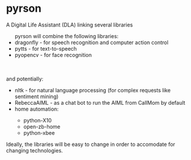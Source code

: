 pyrson
======

A Digital Life Assistant (DLA) linking several libraries
<br>
<ul>pyrson will combine the following libraries:
<li>dragonfly - for speech recognition and computer action control</li>
<li>pytts - for text-to-speech</li>
<li>pyopencv - for face recognition</li>
</ul>
<br>
<br>and potentially:
<ul>
<li>nltk - for natural language processing (for complex requests like sentiment mining)</li>
<li>RebeccaAIML - as a chat bot to run the AIML from CallMom by default</li>
<li>home automation:</li>
  <ul>
  <li>python-X10</li>
  <li>open-zb-home</li>
  <li>python-xbee</li>
  </ul>
</ul>

<p>
Ideally, the libraries will be easy to change in order to accomodate for changing technologies.
</p>